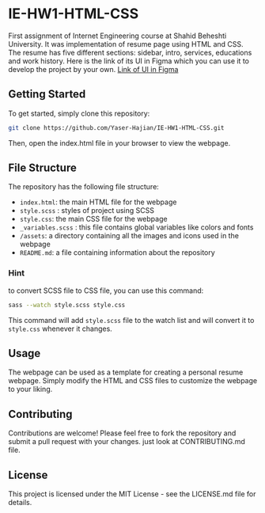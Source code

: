 # IE-HW1-HTML-CSS
First assignment of Internet Engineering course at Shahid Beheshti University. It was implementation of resume page using HTML and CSS.
The resume has five different sections: sidebar, intro, services, educations and work history.
Here is the link of its UI in Figma which you can use it to develop the project by your own.
[Link of UI in Figma](https://www.figma.com/file/NuI6oYxDA9LoGibQ9F5XcX/portfolio-template-(Copy)?node-id=0-1&t=Coz1j4WF2GVMgY7M-0)

## Getting Started
To get started, simply clone this repository:
```sh
git clone https://github.com/Yaser-Hajian/IE-HW1-HTML-CSS.git
```
Then, open the index.html file in your browser to view the webpage.

## File Structure
The repository has the following file structure:
* `index.html`: the main HTML file for the webpage
* `style.scss` : styles of project using SCSS
* `style.css`: the main CSS file for the webpage
* `_variables.scss` : this file contains global variables like colors and fonts
* `/assets`: a directory containing all the images and icons used in the webpage
* `README.md`: a file containing information about the repository

### Hint
to convert SCSS file to CSS file, you can use this command:
```sh
sass --watch style.scss style.css
```
This command will add `style.scss` file to the watch list and will convert it to `style.css` whenever it changes.

## Usage
The webpage can be used as a template for creating a personal resume webpage.
Simply modify the HTML and CSS files to customize the webpage to your liking.

## Contributing
Contributions are welcome! Please feel free to fork the repository and submit a pull request with your changes.
just look at CONTRIBUTING.md file.

## License
This project is licensed under the MIT License - see the LICENSE.md file for details.
